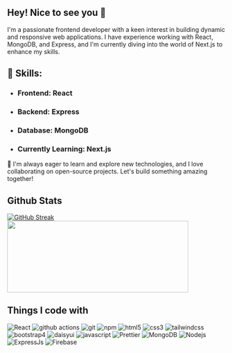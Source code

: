 ## Hey! Nice to see you 👋


<p>I'm a passionate frontend developer with a keen interest in building dynamic and responsive web applications. I have experience working with React, MongoDB, and Express, and I'm currently diving into the world of Next.js to enhance my skills.

## 🌟 Skills:

- ### Frontend: React
- ### Backend: Express
- ### Database: MongoDB
- ### Currently Learning: Next.js
🚀 I'm always eager to learn and explore new technologies, and I love collaborating on open-source projects. Let's build something amazing together!

<h2>Github Stats</h2>
<a href="https://git.io/streak-stats"><img align="center" width"418" src="https://github-readme-streak-stats.herokuapp.com?user=Musfique55&theme=radical" alt="GitHub Streak"/></a>
<a href="https://github.com/anuraghazra/github-readme-stats"><img align="center" width="418" height="165" src="https://github-readme-stats.vercel.app/api/top-langs/?username=Musfique55&theme=radical&layout=compact&hide_border=true"/></a> 

<h2>Things I code with</h2>
<p>
  <img alt="React" src="https://img.shields.io/badge/-React-45b8d8?style=flat-square&logo=react&logoColor=white" />
  <img alt="github actions" src="https://img.shields.io/badge/-Github_Actions-2088FF?style=flat-square&logo=github-actions&logoColor=white" />
  <img alt="git" src="https://img.shields.io/badge/-Git-F05032?style=flat-square&logo=git&logoColor=white" />
  <img alt="npm" src="https://img.shields.io/badge/-NPM-CB3837?style=flat-square&logo=npm&logoColor=white" />
  <img alt="html5" src="https://img.shields.io/badge/-HTML5-E34F26?style=flat-square&logo=html5&logoColor=white" />
  <img alt="css3" src="https://img.shields.io/badge/-Css3-1572B6?style=flat-square&logo=css3&logoColor=white" />
  <img alt="tailwindcss" src="https://img.shields.io/badge/-Tailwind-151C2C?style=flat-square&logo=tailwindcss&logoColor=#06B6D4" />
  <img alt="bootstrap4" src="https://img.shields.io/badge/-Bootstrap-7952B3?style=flat-square&logo=bootstrap&logoColor=white" />
  <img alt="daisyui" src="https://img.shields.io/badge/-DaisyUi-7952B3?style=flat-square&logo=daisyui&logoColor=#5A0EF8" />
  <img alt="javascript" src="https://img.shields.io/badge/-JavaScript-blue?logo=javascript" />
  <img alt="Prettier" src="https://img.shields.io/badge/-Prettier-F7B93E?style=flat-square&logo=prettier&logoColor=white" />
  <img alt="MongoDB" src="https://img.shields.io/badge/-MongoDB-13aa52?style=flat-square&logo=mongodb&logoColor=white" />
  <img alt="Nodejs" src="https://img.shields.io/badge/-Nodejs-43853d?style=flat-square&logo=Node.js&logoColor=white" />
  <img alt="ExpressJs" src="https://img.shields.io/badge/-Express-white?style=flat-square&logo=Express&logoColor=black" />
  <img alt="Firebase" src="https://img.shields.io/badge/-Firebase-F7C52A?style=flat-square&logo=Firebase&logoColor=#D62B00" />
</p>
  


